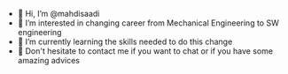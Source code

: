 - 👋 Hi, I’m @mahdisaadi
- 👀 I’m interested in changing career from Mechanical Engineering to SW engineering
- 🌱 I’m currently learning the skills needed to do this change
- 💞️ Don't hesitate to contact me if you want to chat or if you have some amazing advices

<!---
mahdisaadi/mahdisaadi is a ✨ special ✨ repository because its `README.md` (this file) appears on your GitHub profile.
You can click the Preview link to take a look at your changes.
--->
